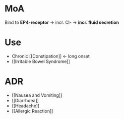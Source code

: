 # MoA
Bind to **EP4-receptor** -> incr. Cl- -> **incr. fluid secretion**

# Use
- Chronic [[Constipation]] <- long onset
- [[Irritable Bowel Syndrome]]

# ADR
- [[Nausea and Vomiting]] 
- [[Diarrhoea]]
- [[Headache]]
- [[Allergic Reaction]]